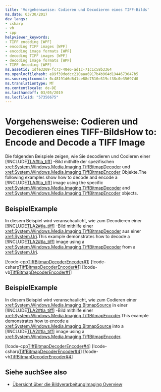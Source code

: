 ```yaml
---
title: 'Vorgehensweise: Codieren und Decodieren eines TIFF-Bilds'
ms.date: 03/30/2017
dev_langs:
- csharp
- vb
- cpp
helpviewer_keywords:
- TIFF encoding [WPF]
- encoding TIFF images [WPF]
- encoding image formats [WPF]
- decoding TIFF images [WPF]
- decoding image formats [WPF]
- TIFF decoding [WPF]
ms.assetid: 1dfe3209-fc73-40e6-ad1c-71c1c58b3364
ms.openlocfilehash: e89f39dedcc210aaa6917b4b964d1944673047b5
ms.sourcegitcommit: 0c48191d6d641ce88d7510e319cf38c0e35697d0
ms.translationtype: MT
ms.contentlocale: de-DE
ms.lasthandoff: 03/05/2019
ms.locfileid: "57356675"
---
```

# <a name="how-to-encode-and-decode-a-tiff-image"></a><span data-ttu-id="1d85b-102">Vorgehensweise: Codieren und Decodieren eines TIFF-Bilds</span><span class="sxs-lookup"><span data-stu-id="1d85b-102">How to: Encode and Decode a TIFF Image</span></span>
<span data-ttu-id="1d85b-103">Die folgenden Beispiele zeigen, wie Sie decodieren und Codieren einer [!INCLUDE[TLA#tla_tiff](../../../../includes/tlasharptla-tiff-md.md)] -Bild mithilfe der spezifischen <xref:System.Windows.Media.Imaging.TiffBitmapDecoder> und <xref:System.Windows.Media.Imaging.TiffBitmapEncoder> Objekte.</span><span class="sxs-lookup"><span data-stu-id="1d85b-103">The following examples show how to decode and encode a [!INCLUDE[TLA#tla_tiff](../../../../includes/tlasharptla-tiff-md.md)] image using the specific <xref:System.Windows.Media.Imaging.TiffBitmapDecoder> and <xref:System.Windows.Media.Imaging.TiffBitmapEncoder> objects.</span></span>  
  
## <a name="example"></a><span data-ttu-id="1d85b-104">Beispiel</span><span class="sxs-lookup"><span data-stu-id="1d85b-104">Example</span></span>  
 <span data-ttu-id="1d85b-105">In diesem Beispiel wird veranschaulicht, wie zum Decodieren einer [!INCLUDE[TLA2#tla_tiff](../../../../includes/tla2sharptla-tiff-md.md)] -Bild mithilfe einer <xref:System.Windows.Media.Imaging.TiffBitmapDecoder> aus einer <xref:System.Uri>.</span><span class="sxs-lookup"><span data-stu-id="1d85b-105">This example demonstrates how to decode a [!INCLUDE[TLA2#tla_tiff](../../../../includes/tla2sharptla-tiff-md.md)] image using a <xref:System.Windows.Media.Imaging.TiffBitmapDecoder> from a <xref:System.Uri>.</span></span>  
  
 [!code-cpp[TiffBitmapDecoderEncoder#1](~/samples/snippets/cpp/VS_Snippets_Wpf/TiffBitmapDecoderEncoder/CPP/TiffEncoderDecoder.cpp#1)]
 [!code-csharp[TiffBitmapDecoderEncoder#1](~/samples/snippets/csharp/VS_Snippets_Wpf/TiffBitmapDecoderEncoder/CSharp/TiffEncoderDecoder.cs#1)]
 [!code-vb[TiffBitmapDecoderEncoder#1](~/samples/snippets/visualbasic/VS_Snippets_Wpf/TiffBitmapDecoderEncoder/VB/TiffEncoderDecoder.vb#1)]  
  
## <a name="example"></a><span data-ttu-id="1d85b-106">Beispiel</span><span class="sxs-lookup"><span data-stu-id="1d85b-106">Example</span></span>  
 <span data-ttu-id="1d85b-107">In diesem Beispiel wird veranschaulicht, wie zum Codieren einer <xref:System.Windows.Media.Imaging.BitmapSource> in einer [!INCLUDE[TLA2#tla_tiff](../../../../includes/tla2sharptla-tiff-md.md)] -Bild mithilfe einer <xref:System.Windows.Media.Imaging.TiffBitmapEncoder>.</span><span class="sxs-lookup"><span data-stu-id="1d85b-107">This example demonstrates how to encode a <xref:System.Windows.Media.Imaging.BitmapSource> into a [!INCLUDE[TLA2#tla_tiff](../../../../includes/tla2sharptla-tiff-md.md)] image using a <xref:System.Windows.Media.Imaging.TiffBitmapEncoder>.</span></span>  
  
 [!code-cpp[TiffBitmapDecoderEncoder#4](~/samples/snippets/cpp/VS_Snippets_Wpf/TiffBitmapDecoderEncoder/CPP/TiffEncoderDecoder.cpp#4)]
 [!code-csharp[TiffBitmapDecoderEncoder#4](~/samples/snippets/csharp/VS_Snippets_Wpf/TiffBitmapDecoderEncoder/CSharp/TiffEncoderDecoder.cs#4)]
 [!code-vb[TiffBitmapDecoderEncoder#4](~/samples/snippets/visualbasic/VS_Snippets_Wpf/TiffBitmapDecoderEncoder/VB/TiffEncoderDecoder.vb#4)]  
  
## <a name="see-also"></a><span data-ttu-id="1d85b-108">Siehe auch</span><span class="sxs-lookup"><span data-stu-id="1d85b-108">See also</span></span>
- [<span data-ttu-id="1d85b-109">Übersicht über die Bildverarbeitung</span><span class="sxs-lookup"><span data-stu-id="1d85b-109">Imaging Overview</span></span>](imaging-overview.md)
